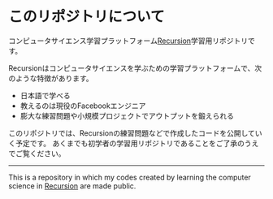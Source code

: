 # このリポジトリについて

コンピュータサイエンス学習プラットフォーム[Recursion](https://recursionist.io)学習用リポジトリです。

Recursionはコンピュータサイエンスを学ぶための学習プラットフォームで、次のような特徴があります。

- 日本語で学べる
- 教えるのは現役のFacebookエンジニア
- 膨大な練習問題や小規模プロジェクトでアウトプットを鍛えられる

このリポジトリでは、Recursionの練習問題などで作成したコードを公開していく予定です。
あくまでも初学者の学習用リポジトリであることをご了承のうえでご覧ください。

***

This is a repository in which my codes created by learning the computer science in [Recursion](https://recursionist.io) are made public.

